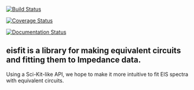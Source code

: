 [![Build Status](https://travis-ci.org/ECSHackWeek/EISfit.svg?branch=master)](https://travis-ci.org/ECSHackWeek/EISfit)

[![Coverage Status](https://coveralls.io/repos/github/ECSHackWeek/EISfit/badge.svg?branch=master)](https://coveralls.io/github/ECSHackWeek/eisfit?branch=master)

[![Documentation Status](https://readthedocs.org/projects/eisfit/badge/?version=latest)](http://eisfit.readthedocs.io/en/latest/?badge=latest)

## eisfit is a library for making equivalent circuits and fitting them to Impedance data.

Using a Sci-Kit-like API, we hope to make it more intuitive to fit EIS spectra with equivalent circuits.
